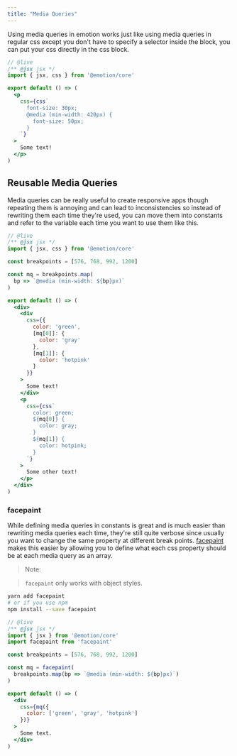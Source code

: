 ```yaml
---
title: "Media Queries"
---
```


Using media queries in emotion works just like using media queries in regular css except you don't have to specify a selector inside the block, you can put your css directly in the css block.

```jsx
// @live
/** @jsx jsx */
import { jsx, css } from '@emotion/core'

export default () => (
  <p
    css={css`
      font-size: 30px;
      @media (min-width: 420px) {
        font-size: 50px;
      }
    `}
  >
    Some text!
  </p>
)
```

## Reusable Media Queries

Media queries can be really useful to create responsive apps though repeating them is annoying and can lead to inconsistencies so instead of rewriting them each time they're used, you can move them into constants and refer to the variable each time you want to use them like this.

```jsx
// @live
/** @jsx jsx */
import { jsx, css } from '@emotion/core'

const breakpoints = [576, 768, 992, 1200]

const mq = breakpoints.map(
  bp => `@media (min-width: ${bp}px)`
)

export default () => (
  <div>
    <div
      css={{
        color: 'green',
        [mq[0]]: {
          color: 'gray'
        },
        [mq[1]]: {
          color: 'hotpink'
        }
      }}
    >
      Some text!
    </div>
    <p
      css={css`
        color: green;
        ${mq[0]} {
          color: gray;
        }
        ${mq[1]} {
          color: hotpink;
        }
      `}
    >
      Some other text!
    </p>
  </div>
)
```

### facepaint

While defining media queries in constants is great and is much easier than rewriting media queries each time, they're still quite verbose since usually you want to change the same property at different break points. [facepaint](https://github.com/emotion-js/facepaint) makes this easier by allowing you to define what each css property should be at each media query as an array.

> Note:

> `facepaint` only works with object styles.

```bash
yarn add facepaint
# or if you use npm
npm install --save facepaint
```

```jsx
// @live
/** @jsx jsx */
import { jsx } from '@emotion/core'
import facepaint from 'facepaint'

const breakpoints = [576, 768, 992, 1200]

const mq = facepaint(
  breakpoints.map(bp => `@media (min-width: ${bp}px)`)
)

export default () => (
  <div
    css={mq({
      color: ['green', 'gray', 'hotpink']
    })}
  >
    Some text.
  </div>
)
```
